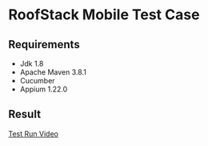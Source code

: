 # RoofStack Mobile Test Case
 
## Requirements

- Jdk 1.8
- Apache Maven 3.8.1
- Cucumber
- Appium 1.22.0

## Result
[Test Run Video](https://drive.google.com/file/d/1Si1TDcNTiiNvm_q1i5k2dypyNtBoTf7l/view?usp=sharing)  
